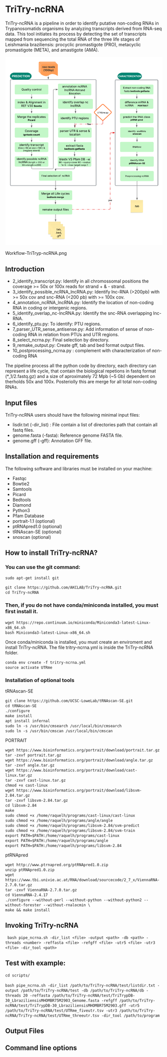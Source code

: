 # TriTry-ncRNA

TriTry-ncRNA is a pipeline in order to identify putative non-coding RNAs in Trypanosomatids organisms by analyzing transcripts derived from RNA-seq data. This tool initiates its process by detecting the set of transcripts mapped from sequencing the total RNA of the three life stages of Leishmania braziliensis: procyclic promastigote (PRO), metacyclic promastigote (META), and amastigote (AMA).

![non-coding RNA analysis workflow](Workflow-TriTryp-ncRNA.png)

 Workflow-TriTryp-ncRNA.png

## Introduction
* 2_identify_transcript.py: Identify in all chromossomal positions the coverage >= 50x or 100x reads for strand + & - strand.
* 3_identify_possible_ncRNA_lncRNA.py: Identify lnc-RNA (>200pb) with >= 50x cov and snc-RNA (<200 pb) with >= 100x cov.
* 4_annotation_ncRNA_lncRNA.py: Identify the location of non-coding RNA in coding or intergenic regions. 
* 5_identify_overlap_nc-lncRNA.py: Identify the snc-RNA overlapping lnc-RNA.
* 6_identify_ptu.py: To identify: PTU regions.
* 7_parser_UTR_sense_antisense.py: Add information of sense of non-coding RNA in relation from PTUs and UTR regions.
* 8_select_ncrna.py: Final selection by directory.
* 9_remake_output.py: Create gff, tab and bed format output files.
* 10_postprocessing_ncrna.py : complement with characterization of non-coding RNA


The pipeline process all the python code by directory, each directory can represent a life cycle, that contain the biological repetions in fastq format (*_1/2.fastq.gz) and a size of aproximately 72 Mpb (~5 Gb) dependent on therholds 50x and 100x.
 Posteriolly this are merge for all total non-coding RNAs.

## Input files
TriTry-ncRNA users should have the following minimal input files:
- lisdir.txt (-dir_list) : File contain a list of
 directories path that contain all fastq files.
- genome.fasta (-fasta): Reference genome FASTA file.
- genome.gff (-gff): Annotation GFF file.

## Installation and requirements
The following software and libraries must be installed on your machine:
* Fastqc
* Bowtie2 
* Samtools
* Picard
* Bedtools
* Diamond
* Python3
* Pfam Database
* portrait-1.1 (optional)
* ptRNApred1.0 (optional)
* tRNAscan-SE (optional)
* snoscan (optional)

## How to install TriTry-ncRNA?

### You can use the git command:
```
sudo apt-get install git
````
```
git clone https://github.com/AKCLAB/TriTry-ncRNA.git
cd TriTry-ncRNA
```

### Then, if you do not have conda/miniconda installed, you must first install it. 
```
wget https://repo.continuum.io/miniconda/Miniconda3-latest-Linux-x86_64.sh
bash Miniconda3-latest-Linux-x86_64.sh
```
Once conda/miniconda is installed, you must create an enviroment and install TriTry-ncRNA.  The file tritry-ncrna.yml is inside the TriTry-ncRNA folder.
```
conda env create -f tritry-ncrna.yml
source activate UTRme
```
### Installation of optional tools

tRNAscan-SE
```
git clone https://github.com/UCSC-LoweLab/tRNAscan-SE.git
cd tRNAscan-SE
./configure
make install
apt install infernal
sudo ln -s /usr/bin/cmsearch /usr/local/bin/cmsearch
sudo ln -s /usr/bin/cmscan /usr/local/bin/cmscan
```

PORTRAIT
```
wget https://www.bioinformatics.org/portrait/download/portrait.tar.gz
tar -zxvf portrait.tar.gz
wget https://www.bioinformatics.org/portrait/download/angle.tar.gz
tar -zxvf angle.tar.gz
wget https://www.bioinformatics.org/portrait/download/cast-linux.tar.gz
tar -zxvf cast-linux.tar.gz
chmod +x cast-linux
wget https://www.bioinformatics.org/portrait/download/libsvm-2.84.tar.gz
tar -zxvf libsvm-2.84.tar.gz
cd libsvm-2.84
make
sudo chmod +x /home/raquelh/programs/cast-linux/cast-linux
sudo chmod +x /home/raquelh/programs/angle/angle
sudo chmod +x /home/raquelh/programs/libsvm-2.84/svm-predict
sudo chmod +x /home/raquelh/programs/libsvm-2.84/svm-train
export PATH=$PATH:/home/raquelh/programs/cast-linux
export PATH=$PATH:/home/raquelh/programs/angle
export PATH=$PATH:/home/raquelh/programs/libsvm-2.84
```

ptRNApred
```
wget http://www.ptrnapred.org/ptRNApred1.0.zip
unzip ptRNApred1.0.zip
wget https://www.tbi.univie.ac.at/RNA/download/sourcecode/2_7_x/ViennaRNA-2.7.0.tar.gz
tar -zxvf ViennaRNA-2.7.0.tar.gz
cd ViennaRNA-2.4.17 
./configure --without-perl --without-python --without-python2 --without-forester --without-rnalocmin \
make && make install
```

## Invoking TriTry-ncRNA
```
 bash pipe_ncrna.sh -dir_list <file> -output <path> -db <path> -threads <number> -reffasta <file> -refgff <file> -utr5 <file> -utr3 <file> -dir_tool <path>
```

## Test with example:
```
cd scripts/

bash pipe_ncrna.sh -dir_list /path/to/TriTry-ncRNA/test/listdir.txt -output /path/to/TriTry-ncRNA/test -db /path/to/TriTry-ncRNA/db -threads 20 -reffasta /path/to/TriTry-ncRNA/test/TriTrypDB-30_LbraziliensisMHOMBR75M2903_Genome.fasta -refgff /path/to/TriTry-ncRNA/test/TriTrypDB-30_LbraziliensisMHOMBR75M2903.gff -utr5 /path/to/TriTry-ncRNA/test/UTRme_fiveutr.tsv -utr3 /path/to/TriTry-ncRNA/TriTry-ncRNA/test/UTRme_threeutr.tsv -dir_tool /path/to/program

```



## Output Files


## Command line options




